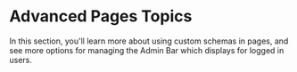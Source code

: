 # Advanced Pages Topics

In this section, you'll learn more about using custom schemas in pages, and see more options for managing the Admin Bar which displays for logged in users.